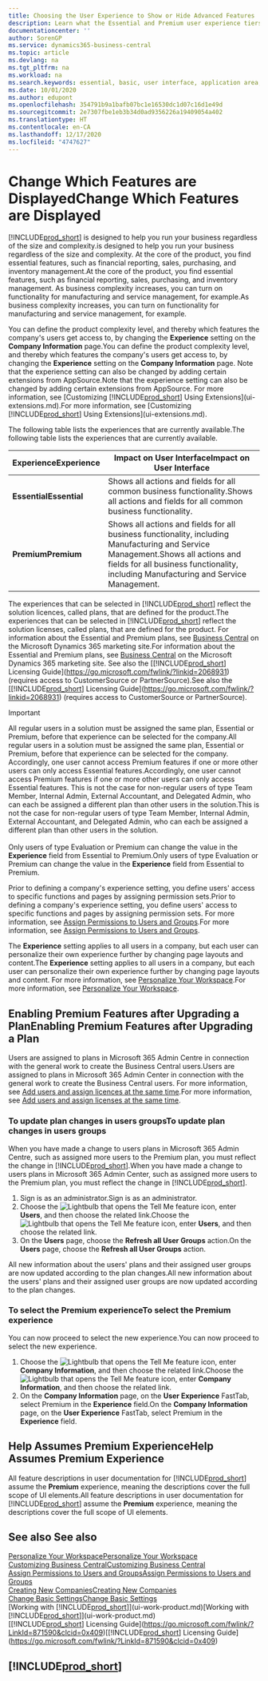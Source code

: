 ```yaml
---
title: Choosing the User Experience to Show or Hide Advanced Features | Microsoft Docs
description: Learn what the Essential and Premium user experience tiers mean for the user interface, application areas, and your company.
documentationcenter: ''
author: SorenGP
ms.service: dynamics365-business-central
ms.topic: article
ms.devlang: na
ms.tgt_pltfrm: na
ms.workload: na
ms.search.keywords: essential, basic, user interface, application area, experience
ms.date: 10/01/2020
ms.author: edupont
ms.openlocfilehash: 354791b9a1bafb07bc1e16530dc1d07c16d1e49d
ms.sourcegitcommit: 2e7307fbe1eb3b34d0ad9356226a19409054a402
ms.translationtype: HT
ms.contentlocale: en-CA
ms.lasthandoff: 12/17/2020
ms.locfileid: "4747627"
---
```

# <a name="change-which-features-are-displayed"></a><span data-ttu-id="2b5c6-103">Change Which Features are Displayed</span><span class="sxs-lookup"><span data-stu-id="2b5c6-103">Change Which Features are Displayed</span></span>
[!INCLUDE[prod_short](includes/prod_short.md)] <span data-ttu-id="2b5c6-104">is designed to help you run your business regardless of the size and complexity.</span><span class="sxs-lookup"><span data-stu-id="2b5c6-104">is designed to help you run your business regardless of the size and complexity.</span></span> <span data-ttu-id="2b5c6-105">At the core of the product, you find essential features, such as financial reporting, sales, purchasing, and inventory management.</span><span class="sxs-lookup"><span data-stu-id="2b5c6-105">At the core of the product, you find essential features, such as financial reporting, sales, purchasing, and inventory management.</span></span> <span data-ttu-id="2b5c6-106">As business complexity increases, you can turn on functionality for manufacturing and service management, for example.</span><span class="sxs-lookup"><span data-stu-id="2b5c6-106">As business complexity increases, you can turn on functionality for manufacturing and service management, for example.</span></span>

<span data-ttu-id="2b5c6-107">You can define the product complexity level, and thereby which features the company's users get access to, by changing the **Experience** setting on the **Company Information** page.</span><span class="sxs-lookup"><span data-stu-id="2b5c6-107">You can define the product complexity level, and thereby which features the company's users get access to, by changing the **Experience** setting on the **Company Information** page.</span></span> <span data-ttu-id="2b5c6-108">Note that the experience setting can also be changed by adding certain extensions from AppSource.</span><span class="sxs-lookup"><span data-stu-id="2b5c6-108">Note that the experience setting can also be changed by adding certain extensions from AppSource.</span></span> <span data-ttu-id="2b5c6-109">For more information, see [Customizing [!INCLUDE[prod_short](includes/prod_short.md)] Using Extensions](ui-extensions.md).</span><span class="sxs-lookup"><span data-stu-id="2b5c6-109">For more information, see [Customizing [!INCLUDE[prod_short](includes/prod_short.md)] Using Extensions](ui-extensions.md).</span></span>

<span data-ttu-id="2b5c6-110">The following table lists the experiences that are currently available.</span><span class="sxs-lookup"><span data-stu-id="2b5c6-110">The following table lists the experiences that are currently available.</span></span>

| <span data-ttu-id="2b5c6-111">Experience</span><span class="sxs-lookup"><span data-stu-id="2b5c6-111">Experience</span></span> | <span data-ttu-id="2b5c6-112">Impact on User Interface</span><span class="sxs-lookup"><span data-stu-id="2b5c6-112">Impact on User Interface</span></span> |
| --- | --- |
| <span data-ttu-id="2b5c6-113">**Essential**</span><span class="sxs-lookup"><span data-stu-id="2b5c6-113">**Essential**</span></span> |<span data-ttu-id="2b5c6-114">Shows all actions and fields for all common business functionality.</span><span class="sxs-lookup"><span data-stu-id="2b5c6-114">Shows all actions and fields for all common business functionality.</span></span>|
| <span data-ttu-id="2b5c6-115">**Premium**</span><span class="sxs-lookup"><span data-stu-id="2b5c6-115">**Premium**</span></span> |<span data-ttu-id="2b5c6-116">Shows all actions and fields for all business functionality, including Manufacturing and Service Management.</span><span class="sxs-lookup"><span data-stu-id="2b5c6-116">Shows all actions and fields for all business functionality, including Manufacturing and Service Management.</span></span>|

<span data-ttu-id="2b5c6-117">The experiences that can be selected in [!INCLUDE[prod_short](includes/prod_short.md)] reflect the solution licences, called plans, that are defined for the product.</span><span class="sxs-lookup"><span data-stu-id="2b5c6-117">The experiences that can be selected in [!INCLUDE[prod_short](includes/prod_short.md)] reflect the solution licenses, called plans, that are defined for the product.</span></span> <span data-ttu-id="2b5c6-118">For information about the Essential and Premium plans, see [Business Central](https://go.microsoft.com/fwlink/?linkid=870242) on the Microsoft Dynamics 365 marketing site.</span><span class="sxs-lookup"><span data-stu-id="2b5c6-118">For information about the Essential and Premium plans, see [Business Central](https://go.microsoft.com/fwlink/?linkid=870242) on the Microsoft Dynamics 365 marketing site.</span></span> <span data-ttu-id="2b5c6-119">See also the [[!INCLUDE[prod_short](includes/prod_short.md)] Licensing Guide](https://go.microsoft.com/fwlink/?linkid=2068931) (requires access to CustomerSource or PartnerSource).</span><span class="sxs-lookup"><span data-stu-id="2b5c6-119">See also the [[!INCLUDE[prod_short](includes/prod_short.md)] Licensing Guide](https://go.microsoft.com/fwlink/?linkid=2068931) (requires access to CustomerSource or PartnerSource).</span></span>

> [!IMPORTANT]  
> <span data-ttu-id="2b5c6-120">All regular users in a solution must be assigned the same plan, Essential or Premium, before that experience can be selected for the company.</span><span class="sxs-lookup"><span data-stu-id="2b5c6-120">All regular users in a solution must be assigned the same plan, Essential or Premium, before that experience can be selected for the company.</span></span> <span data-ttu-id="2b5c6-121">Accordingly, one user cannot access Premium features if one or more other users can only access Essential features.</span><span class="sxs-lookup"><span data-stu-id="2b5c6-121">Accordingly, one user cannot access Premium features if one or more other users can only access Essential features.</span></span> <span data-ttu-id="2b5c6-122">This is not the case for non-regular users of type Team Member, Internal Admin, External Accountant, and Delegated Admin, who can each be assigned a different plan than other users in the solution.</span><span class="sxs-lookup"><span data-stu-id="2b5c6-122">This is not the case for non-regular users of type Team Member, Internal Admin, External Accountant, and Delegated Admin, who can each be assigned a different plan than other users in the solution.</span></span><br /><br /> <span data-ttu-id="2b5c6-123">Only users of type Evaluation or Premium can change the value in the **Experience** field from Essential to Premium.</span><span class="sxs-lookup"><span data-stu-id="2b5c6-123">Only users of type Evaluation or Premium can change the value in the **Experience** field from Essential to Premium.</span></span>

<span data-ttu-id="2b5c6-124">Prior to defining a company's experience setting, you define users' access to specific functions and pages by assigning permission sets.</span><span class="sxs-lookup"><span data-stu-id="2b5c6-124">Prior to defining a company's experience setting, you define users' access to specific functions and pages by assigning permission sets.</span></span> <span data-ttu-id="2b5c6-125">For more information, see [Assign Permissions to Users and Groups](ui-define-granular-permissions.md).</span><span class="sxs-lookup"><span data-stu-id="2b5c6-125">For more information, see [Assign Permissions to Users and Groups](ui-define-granular-permissions.md).</span></span>

<span data-ttu-id="2b5c6-126">The **Experience** setting applies to all users in a company, but each user can personalize their own experience further by changing page layouts and content.</span><span class="sxs-lookup"><span data-stu-id="2b5c6-126">The **Experience** setting applies to all users in a company, but each user can personalize their own experience further by changing page layouts and content.</span></span> <span data-ttu-id="2b5c6-127">For more information, see [Personalize Your Workspace](ui-personalization-user.md).</span><span class="sxs-lookup"><span data-stu-id="2b5c6-127">For more information, see [Personalize Your Workspace](ui-personalization-user.md).</span></span>

## <a name="enabling-premium-features-after-upgrading-a-plan"></a><span data-ttu-id="2b5c6-128">Enabling Premium Features after Upgrading a Plan</span><span class="sxs-lookup"><span data-stu-id="2b5c6-128">Enabling Premium Features after Upgrading a Plan</span></span>
<span data-ttu-id="2b5c6-129">Users are assigned to plans in Microsoft 365 Admin Centre in connection with the general work to create the Business Central users.</span><span class="sxs-lookup"><span data-stu-id="2b5c6-129">Users are assigned to plans in Microsoft 365 Admin Center in connection with the general work to create the Business Central users.</span></span> <span data-ttu-id="2b5c6-130">For more information, see [Add users and assign licences at the same time](/microsoft-365/admin/add-users/add-users?view=o365-worldwide&preserve-view=true).</span><span class="sxs-lookup"><span data-stu-id="2b5c6-130">For more information, see [Add users and assign licenses at the same time](/microsoft-365/admin/add-users/add-users?view=o365-worldwide&preserve-view=true).</span></span>

### <a name="to-update-plan-changes-in-users-groups"></a><span data-ttu-id="2b5c6-131">To update plan changes in users groups</span><span class="sxs-lookup"><span data-stu-id="2b5c6-131">To update plan changes in users groups</span></span>
<span data-ttu-id="2b5c6-132">When you have made a change to users plans in Microsoft 365 Admin Centre, such as assigned more users to the Premium plan, you must reflect the change in [!INCLUDE[prod_short](includes/prod_short.md)].</span><span class="sxs-lookup"><span data-stu-id="2b5c6-132">When you have made a change to users plans in Microsoft 365 Admin Center, such as assigned more users to the Premium plan, you must reflect the change in [!INCLUDE[prod_short](includes/prod_short.md)].</span></span>

1. <span data-ttu-id="2b5c6-133">Sign is as an administrator.</span><span class="sxs-lookup"><span data-stu-id="2b5c6-133">Sign is as an administrator.</span></span>
2. <span data-ttu-id="2b5c6-134">Choose the ![Lightbulb that opens the Tell Me feature](media/ui-search/search_small.png "Tell me what you want to do") icon, enter **Users**, and then choose the related link.</span><span class="sxs-lookup"><span data-stu-id="2b5c6-134">Choose the ![Lightbulb that opens the Tell Me feature](media/ui-search/search_small.png "Tell me what you want to do") icon, enter **Users**, and then choose the related link.</span></span>
3. <span data-ttu-id="2b5c6-135">On the **Users** page, choose the **Refresh all User Groups** action.</span><span class="sxs-lookup"><span data-stu-id="2b5c6-135">On the **Users** page, choose the **Refresh all User Groups** action.</span></span>

<span data-ttu-id="2b5c6-136">All new information about the users' plans and their assigned user groups are now updated according to the plan changes.</span><span class="sxs-lookup"><span data-stu-id="2b5c6-136">All new information about the users' plans and their assigned user groups are now updated according to the plan changes.</span></span>

### <a name="to-select-the-premium-experience"></a><span data-ttu-id="2b5c6-137">To select the Premium experience</span><span class="sxs-lookup"><span data-stu-id="2b5c6-137">To select the Premium experience</span></span>
<span data-ttu-id="2b5c6-138">You can now proceed to select the new experience.</span><span class="sxs-lookup"><span data-stu-id="2b5c6-138">You can now proceed to select the new experience.</span></span>
1. <span data-ttu-id="2b5c6-139">Choose the ![Lightbulb that opens the Tell Me feature](media/ui-search/search_small.png "Tell me what you want to do") icon, enter **Company Information**, and then choose the related link.</span><span class="sxs-lookup"><span data-stu-id="2b5c6-139">Choose the ![Lightbulb that opens the Tell Me feature](media/ui-search/search_small.png "Tell me what you want to do") icon, enter **Company Information**, and then choose the related link.</span></span>
2. <span data-ttu-id="2b5c6-140">On the **Company Information** page, on the **User Experience** FastTab, select Premium  in the **Experience** field.</span><span class="sxs-lookup"><span data-stu-id="2b5c6-140">On the **Company Information** page, on the **User Experience** FastTab, select Premium  in the **Experience** field.</span></span>

## <a name="help-assumes-premium-experience"></a><span data-ttu-id="2b5c6-141">Help Assumes Premium Experience</span><span class="sxs-lookup"><span data-stu-id="2b5c6-141">Help Assumes Premium Experience</span></span>
<span data-ttu-id="2b5c6-142">All feature descriptions in user documentation for [!INCLUDE[prod_short](includes/prod_short.md)] assume the **Premium** experience, meaning the descriptions cover the full scope of UI elements.</span><span class="sxs-lookup"><span data-stu-id="2b5c6-142">All feature descriptions in user documentation for [!INCLUDE[prod_short](includes/prod_short.md)] assume the **Premium** experience, meaning the descriptions cover the full scope of UI elements.</span></span>

## <a name="see-also"></a><span data-ttu-id="2b5c6-143">See also </span><span class="sxs-lookup"><span data-stu-id="2b5c6-143">See also</span></span>
[<span data-ttu-id="2b5c6-144">Personalize Your Workspace</span><span class="sxs-lookup"><span data-stu-id="2b5c6-144">Personalize Your Workspace</span></span>](ui-personalization-user.md)  
[<span data-ttu-id="2b5c6-145">Customizing Business Central</span><span class="sxs-lookup"><span data-stu-id="2b5c6-145">Customizing Business Central</span></span>](ui-customizing-overview.md)  
[<span data-ttu-id="2b5c6-146">Assign Permissions to Users and Groups</span><span class="sxs-lookup"><span data-stu-id="2b5c6-146">Assign Permissions to Users and Groups</span></span>](ui-define-granular-permissions.md)  
[<span data-ttu-id="2b5c6-147">Creating New Companies</span><span class="sxs-lookup"><span data-stu-id="2b5c6-147">Creating New Companies</span></span>](about-new-company.md)  
[<span data-ttu-id="2b5c6-148">Change Basic Settings</span><span class="sxs-lookup"><span data-stu-id="2b5c6-148">Change Basic Settings</span></span>](ui-change-basic-settings.md)  
<span data-ttu-id="2b5c6-149">[Working with [!INCLUDE[prod_short](includes/prod_short.md)]](ui-work-product.md)</span><span class="sxs-lookup"><span data-stu-id="2b5c6-149">[Working with [!INCLUDE[prod_short](includes/prod_short.md)]](ui-work-product.md)</span></span>  
<span data-ttu-id="2b5c6-150">[[!INCLUDE[prod_short](includes/prod_short.md)] Licensing Guide](https://go.microsoft.com/fwlink/?LinkId=871590&clcid=0x409)</span><span class="sxs-lookup"><span data-stu-id="2b5c6-150">[[!INCLUDE[prod_short](includes/prod_short.md)] Licensing Guide](https://go.microsoft.com/fwlink/?LinkId=871590&clcid=0x409)</span></span>

## [!INCLUDE[prod_short](includes/free_trial_md.md)]  
